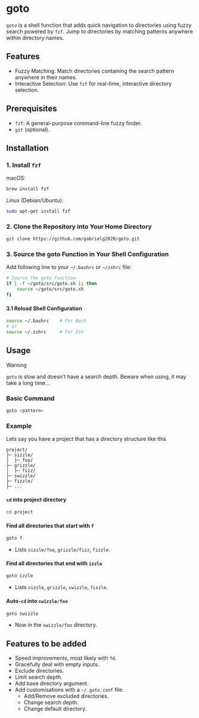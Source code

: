 # goto
`goto` is a shell function that adds quick navigation to directories using fuzzy search powered by `fzf`. Jump to directories by matching patterns anywhere within directory names.

## Features
- Fuzzy Matching: Match directories containing the search pattern anywhere in their names.
- Interactive Selection: Use `fzf` for real-time, interactive directory selection.

## Prerequisites  
- `fzf`: A general-purpose command-line fuzzy finder.
- `git` (optional).

## Installation
### 1. Install `fzf`
macOS:
```bash
brew install fzf
```

Linux (Debian/Ubuntu):
```bash
sudo apt-get install fzf
```
### 2. Clone the Repository into Your Home Directory
```bash
git clone https://github.com/gabrielg2020/goto.git
```

### 3. Source the goto Function in Your Shell Configuration
Add following line to your `~/.bashrc` or `~/zshrc` file:
```bash
# Source the goto function
if [ -f ~/goto/src/goto.sh ]; then
    source ~/goto/src/goto.sh
fi
```

#### 3.1 Reload Shell Configuration
```bash
source ~/.bashrc    # For Bash
# or
source ~/.zshrc     # For Zsh
```

## Usage
>[!WARNING]
>`goto` is slow and doesn't have a search depth. Beware when using, it may take a long time...

### Basic Command
```bash
goto <pattern>
```

### Example
Lets say you have a project that has a directory structure like this
```
project/
├─ sizzle/
│  ├─ foo/
├─ grizzle/
│  ├─ fizz/
├─ swizzle/
├─ fizzle/
├─ ...
```

#### `cd` into project directory
```bash
cd project
```

#### Find all directories that start with `f`
```bash
goto f
```
- Lists `sizzle/foo`, `grizzle/fizz`, `fizzle`.

#### Find all directories that end with `izzle`
```bash
goto izzle
```
- Lists `sizzle`, `grizzle`, `swizzle`, `fizzle`.

#### Auto-`cd` into `swizzle/foo`
```bash
goto swizzle
```
- Now in the `swizzle/foo` directory.

## Features to be added
- Speed improvements, most likely with `fd`.
- Gracefully deal with empty inputs.
- Exclude directories.
- Limit search depth.
- Add base directory argument.
- Add customisations with a `~/.goto.conf` file.
  - Add/Remove excluded directories.
  - Change search depth.
  - Change default directory.
